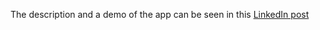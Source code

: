 The description and a demo of the app can be seen in this [LinkedIn post](https://www.linkedin.com/posts/florindahasani_in-the-classic-game-of-%F0%9D%99%8D%F0%9D%99%A4%F0%9D%99%98%F0%9D%99%A0-%F0%9D%99%8B%F0%9D%99%96%F0%9D%99%A5%F0%9D%99%9A-activity-7310257914483531776-d29y?utm_source=share&utm_medium=member_desktop&rcm=ACoAADcRKVMBgWM7A7c7r7p4KpGuQ4p-AXM7v-s)  
